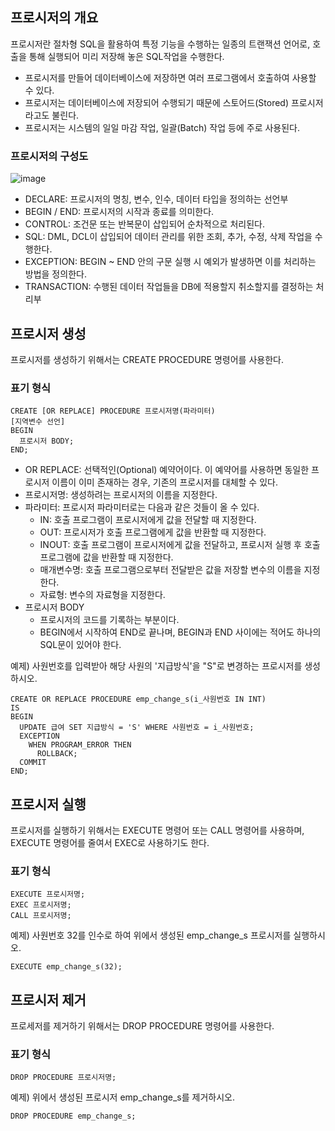 ## 프로시저의 개요

프로시저란 절차형 SQL을 활용하여 특정 기능을 수행하는 일종의 트랜잭션 언어로, 호출을 통해 실행되어 미리 저장해 놓은 SQL작업을 수행한다.

- 프로시저를 만들어 데이터베이스에 저장하면 여러 프로그램에서 호출하여 사용할 수 있다.
- 프로시저는 데이터베이스에 저장되어 수행되기 때문에 스토어드(Stored) 프로시저라고도 불린다.
- 프로시저는 시스템의 일일 마감 작업, 일괄(Batch) 작업 등에 주로 사용된다.

### 프로시저의 구성도

![image](https://github.com/user-attachments/assets/5f5c8f06-c4ba-4d2b-8a91-647638749f0f)

- DECLARE: 프로시저의 명칭, 변수, 인수, 데이터 타입을 정의하는 선언부
- BEGIN / END: 프로시저의 시작과 종료를 의미한다.
- CONTROL: 조건문 또는 반복문이 삽입되어 순차적으로 처리된다.
- SQL: DML, DCL이 삽입되어 데이터 관리를 위한 조회, 추가, 수정, 삭제 작업을 수행한다.
- EXCEPTION: BEGIN \~ END 안의 구문 실행 시 예외가 발생하면 이를 처리하는 방법을 정의한다.
- TRANSACTION: 수행된 데이터 작업들을 DB에 적용할지 취소할지를 결정하는 처리부

## 프로시저 생성

프로시저를 생성하기 위해서는 CREATE PROCEDURE 명령어를 사용한다.

### 표기 형식

```
CREATE [OR REPLACE] PROCEDURE 프로시저명(파라미터)
[지역변수 선언]
BEGIN
  프로시저 BODY;
END;
```

- OR REPLACE: 선택적인(Optional) 예약어이다. 이 예약어를 사용하면 동일한 프로시저 이름이 이미 존재하는 경우, 기존의 프로시저를 대체할 수 있다.
- 프로시저명: 생성하려는 프로시저의 이름을 지정한다.
- 파라미터: 프로시저 파라미터로는 다음과 같은 것들이 올 수 있다.
  - IN: 호출 프로그램이 프로시저에게 값을 전달할 때 지정한다.
  - OUT: 프로시저가 호출 프로그램에게 값을 반환할 때 지정한다.
  - INOUT: 호출 프로그램이 프로시저에게 값을 전달하고, 프로시저 실행 후 호출 프로그램에 값을 반환할 때 지정한다.
  - 매개변수명: 호출 프로그램으로부터 전달받은 값을 저장할 변수의 이름을 지정한다.
  - 자료형: 변수의 자료형을 지정한다.
- 프로시저 BODY
  - 프로시저의 코드를 기록하는 부분이다.
  - BEGIN에서 시작하여 END로 끝나며, BEGIN과 END 사이에는 적어도 하나의 SQL문이 있어야 한다.

예제) 사원번호를 입력받아 해당 사원의 '지급방식'을 "S"로 변경하는 프로시저를 생성하시오.

```
CREATE OR REPLACE PROCEDURE emp_change_s(i_사원번호 IN INT)
IS
BEGIN
  UPDATE 급여 SET 지급방식 = 'S' WHERE 사원번호 = i_사원번호;
  EXCEPTION
    WHEN PROGRAM_ERROR THEN
      ROLLBACK;
  COMMIT
END;
```

## 프로시저 실행

프로시저를 실행하기 위해서는 EXECUTE 명령어 또는 CALL 명령어를 사용하며, EXECUTE 명령어를 줄여서 EXEC로 사용하기도 한다.

### 표기 형식

```
EXECUTE 프로시저명;
EXEC 프로시저명;
CALL 프로시저명;
```

예제) 사원번호 32를 인수로 하여 위에서 생성된 emp_change_s 프로시저를 실행하시오.

```
EXECUTE emp_change_s(32);
```

## 프로시저 제거

프로세저를 제거하기 위해서는 DROP PROCEDURE 명령어를 사용한다.

### 표기 형식

```
DROP PROCEDURE 프로시저명;
```

예제) 위에서 생성된 프로시저 emp_change_s를 제거하시오.

```
DROP PROCEDURE emp_change_s;
```


